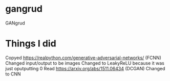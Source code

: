 # gangrud
GANgrud


# Things I did
Copyed https://realpython.com/generative-adversarial-networks/ (FCNN)
Changed input/output to be images
Changed to LeakyReLU because it was just oputputting 0
Read https://arxiv.org/abs/1511.06434 (DCGAN)
Changed to CNN